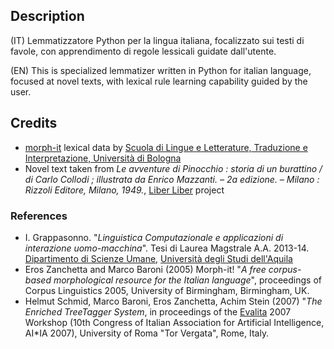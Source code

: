 Description
-----------

(IT) Lemmatizzatore Python per la lingua italiana, focalizzato sui testi di favole, con apprendimento di regole lessicali guidate dall'utente.

(EN) This is specialized lemmatizer written in Python for italian language, focused at novel texts, with lexical rule learning capability guided by the user.

## Credits ##

* [morph-it](http://sslmitdev-online.sslmit.unibo.it/linguistics/morph-it.php) lexical data by [Scuola di Lingue e Letterature, Traduzione e Interpretazione, Università di Bologna]( http://www.scuolalingue.unibo.it/it)
* Novel text taken from *Le avventure di Pinocchio : storia di un burattino / di Carlo Collodi ; illustrata da Enrico Mazzanti. – 2a edizione. – Milano : Rizzoli Editore, Milano, 1949.*, [Liber Liber](http://www.liberliber.it) project

### References ###
* I. Grappasonno. "*Linguistica Computazionale e applicazioni di interazione uomo-macchina*". Tesi di Laurea Magstrale A.A. 2013-14. [Dipartimento di Scienze Umane](http://scienzeumane.univaq.it), [Università degli Studi dell'Aquila](http://www.univaq.it)
* Eros Zanchetta and Marco Baroni (2005) Morph-it! "*A free corpus-based morphological resource for the Italian language*", proceedings of Corpus Linguistics 2005, University of Birmingham, Birmingham, UK.
* Helmut Schmid, Marco Baroni, Eros Zanchetta, Achim Stein (2007) "*The Enriched TreeTagger System*, in proceedings of the [Evalita](http://www.evalita.it) 2007 Workshop (10th Congress of Italian Association for Artificial Intelligence, AI*IA 2007), University of Roma "Tor Vergata", Rome, Italy.
